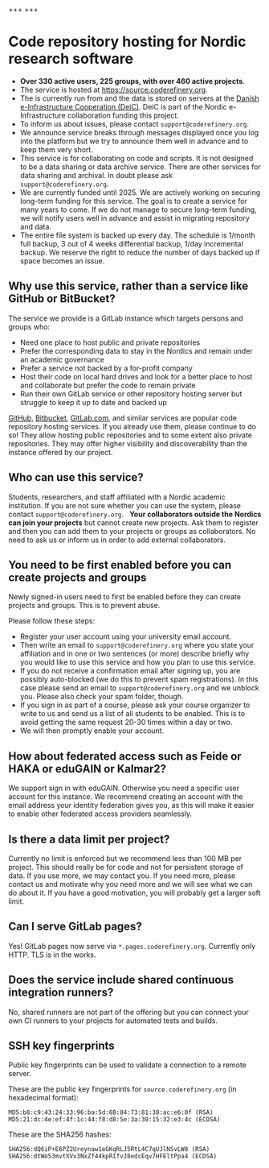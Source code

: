 +++
+++

<div class="uk-background-primary uk-light uk-padding uk-panel">

# Code repository hosting for Nordic research software

- **Over 330 active users, 225 groups, with over 460 active projects**.
- The service is hosted at <https://source.coderefinery.org>.
- The is currently run from and the data is stored on servers at the
  [Danish e-Infrastructure Cooperation (DeiC)](https://www.deic.dk/). DeiC is part of the Nordic
  e-Infrastructure collaboration funding this project.
- To inform us about issues, please contact `support@coderefinery.org`.
- We announce service breaks through messages displayed once you log into the
  platform but we try to announce them well in advance and to keep them very
  short.
- This service is for collaborating on code and scripts. It is not designed to be
  a data sharing or data archive service. There are other services for data
  sharing and archival.  In doubt please ask `support@coderefinery.org`.
- We are currently funded until 2025. We are actively working on
  securing long-term funding for this service. The goal is to create a service
  for many years to come. If we do not manage to secure long-term funding, we
  will notify users well in advance and assist in migrating repository and data.
- The entire file system is backed up every day.  The schedule is 1/month full
  backup, 3 out of 4 weeks differential backup, 1/day incremental backup.  We
  reserve the right to reduce the number of days backed up if space becomes an
  issue.

</div>


## Why use this service, rather than a service like GitHub or BitBucket?

The service we provide is a GitLab instance which targets persons and groups who:

- Need one place to host public and private repositories
- Prefer the corresponding data to stay in the Nordics and remain under an
  academic governance
- Prefer a service not backed by a for-profit company
- Host their code on local hard drives and look for a better place to host and
  collaborate but prefer the code to remain private
- Run their own GitLab service or other repository hosting server but struggle
  to keep it up to date and backed up

[GitHub](https://github.com), [Bitbucket](https://bitbucket.org),
[GitLab.com](https://gitlab.com), and similar services are popular code
repository hosting services.  If you already use them, please continue to do
so! They allow hosting public repositories and to some extent also private
repositories.  They may offer higher visibility and discoverability than the
instance offered by our project.

## Who can use this service?

Students, researchers, and staff affiliated with a Nordic academic institution.
If you are not sure whether you can use the system, please contact
`support@coderefinery.org`.
 
**Your collaborators outside the Nordics can join your projects** but cannot create new projects.
Ask them to register and then you can add them to your projects or groups as collaborators.
No need to ask us or inform us in order to add external collaborators.

## You need to be first enabled before you can create projects and groups

Newly signed-in users need to first be enabled before they can create projects and groups.
This is to prevent abuse.

Please follow these steps:

- Register your user account using your university email account.
- Then write an email to `support@coderefinery.org` where you state your affiliation and in one or two
  sentences (or more) describe briefly why you would like to use this service
  and how you plan to use this service.
- If you do not receive a confirmation email after signing up, you are possibly auto-blocked
  (we do this to prevent spam registrations). In this case please send an email
  to `support@coderefinery.org` and we unblock you.
  Please also check your spam folder, though.
- If you sign in as part of a course, please ask your course organizer to write to us and send us a list of all students
  to be enabled. This is to avoid getting the same request 20-30 times within a day or two.
- We will then promptly enable your account.

## How about federated access such as Feide or HAKA or eduGAIN or Kalmar2?

We support sign in with eduGAIN.  Otherwise you need a specific user account
for this instance. We recommend creating an account with the email address your
identity federation gives you, as this will make it easier to enable other
federated access providers seamlessly.
 
## Is there a data limit per project?

Currently no limit is enforced but we recommend less than 100 MB per project.
This should really be for code and not for persistent storage of data. If you
use more, we may contact you. If you need more, please contact us and motivate
why you need more and we will see what we can do about it. If you have a good
motivation, you will probably get a larger soft limit.

## Can I serve GitLab pages?

Yes! GitLab pages now serve via `*.pages.coderefinery.org`.
Currently only HTTP. TLS is in the works.

## Does the service include shared continuous integration runners?

No, shared runners are not part of the offering but you can connect
your own CI runners to your projects for automated tests and builds.

## SSH key fingerprints

Public key fingerprints can be used to validate a connection to a remote server.

These are the public key fingerprints for `source.coderefinery.org` (in hexadecimal format):
```
MD5:b8:c9:43:24:33:96:ba:5d:88:84:73:81:38:ac:e6:0f (RSA)
MD5:21:dc:4e:ef:4f:1c:44:f8:d8:5e:3a:30:15:32:e3:4c (ECDSA)
```

These are the SHA256 hashes:
```
SHA256:dQ6iP+E6PZ2Ureynaw1eGKqRLJ5RtL4C7qUJlNSvLW8 (RSA)
SHA256:dtWo53mvtXVv3NxZf44kpRIfvJ8edcEqv7HFEltPpa4 (ECDSA)
```
